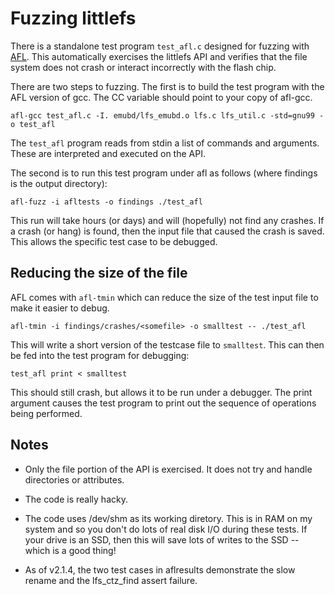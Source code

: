 # Fuzzing littlefs

There is a standalone test program `test_afl.c` designed for fuzzing with
[AFL](http://lcamtuf.coredump.cx/afl/). This automatically exercises the 
littlefs API and verifies that the file system does not crash or interact incorrectly
with the flash chip. 

There are two steps to fuzzing. The first is to build the test program with
the AFL version of gcc. The CC variable should point to your copy of afl-gcc.

```
afl-gcc test_afl.c -I. emubd/lfs_emubd.o lfs.c lfs_util.c -std=gnu99 -o test_afl
```

The `test_afl` program reads from stdin a list of commands
and arguments. These are interpreted and executed on the API. 

The second is to run this test program under afl as follows (where findings is 
the output directory):

```
afl-fuzz -i afltests -o findings ./test_afl
```

This run will take hours (or days) and will (hopefully) not find any crashes.
If a crash (or hang) is found, then the input file that caused the crash is 
saved. This allows the specific test case to be debugged.

## Reducing the size of the file

AFL comes with `afl-tmin` which can reduce the size of the test input file to
make it easier to debug.

```
afl-tmin -i findings/crashes/<somefile> -o smalltest -- ./test_afl
```

This will write a short version of the testcase file to `smalltest`. This can then be
fed into the test program for debugging:

```
test_afl print < smalltest
```

This should still crash, but allows it to be run under a debugger. The print argument
causes the test program to print out the sequence of operations being performed. 

## Notes

* Only the file portion of the API is exercised. It does not try and handle directories or attributes.

* The code is really hacky.

* The code uses /dev/shm as its working diretory. This is in RAM on my system and so you don't do lots
of real disk I/O during these tests. If your drive is an SSD, then this will save lots of writes to the 
SSD -- which is a good thing!

* As of v2.1.4, the two test cases in aflresults demonstrate the slow rename and the lfs_ctz_find assert failure.

